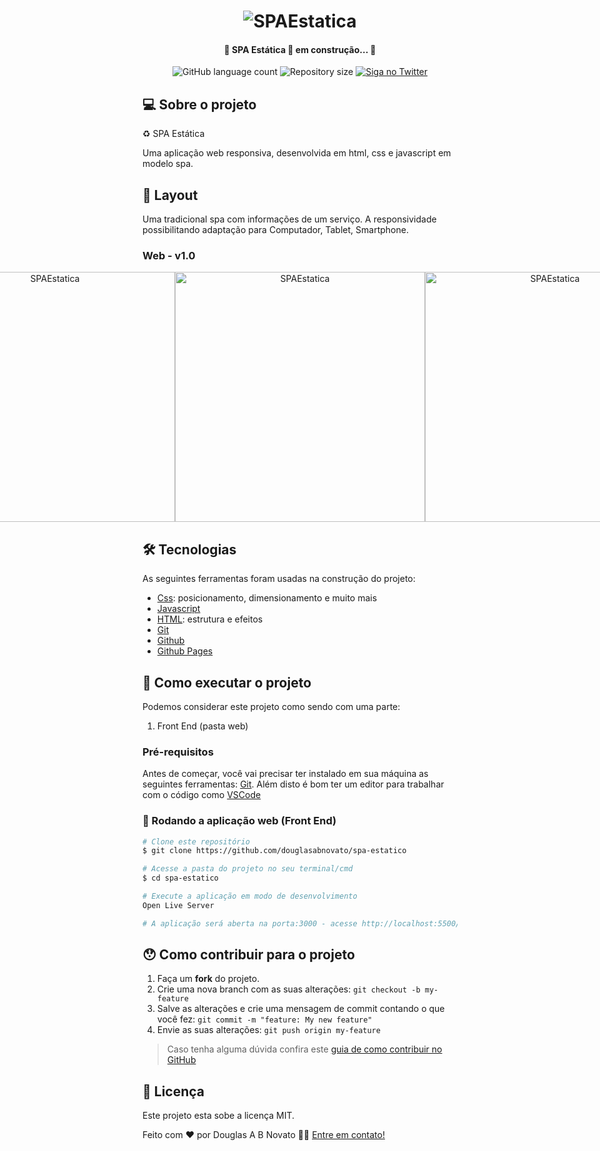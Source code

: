 <h1 align="center">
    <img alt="SPAEstatica" title="#SPAEstatica" src="./assets/pagina-responsiva-1.jpg" />
</h1>

<h4 align="center"> 
	🚧 SPA Estática 🚀 em construção... 🚧
</h4> 

<p align="center">
  <img alt="GitHub language count" src="https://img.shields.io/github/languages/count/douglasabnovato/spa-estatico?color=%2304D361">
  <img alt="Repository size" src="https://img.shields.io/github/repo-size/douglasabnovato/spa-estatico">
  <a href="https://www.twitter.com/douglasabnovato/">
    <img alt="Siga no Twitter" src="https://img.shields.io/twitter/url?url=https%3A%2F%2Fgithub.com%douglasabnovato%2Fspa-estatico">
  </a>
</p>

## 💻 Sobre o projeto

♻️ SPA Estática

Uma aplicação web responsiva, desenvolvida em html, css e javascript em modelo spa.

 
## 🎨 Layout

Uma tradicional spa com informações de um serviço.
A responsividade possibilitando adaptação para Computador, Tablet, Smartphone.

### Web - v1.0

<p align="center" style="display: flex; align-items: flex-start; justify-content: center;">
  <img alt="SPAEstatica" title="#SPAEstatica" src="./assets/pagina-responsiva-1.jpg" width="400px">
  <img alt="SPAEstatica" title="#SPAEstatica" src="./assets/pagina-responsiva-2.jpg" width="400px">
  <img alt="SPAEstatica" title="#SPAEstatica" src="./assets/pagina-responsiva-3.jpg" width="400px">
  <img alt="SPAEstatica" title="#SPAEstatica" src="./assets/pagina-responsiva-4.jpg" width="400px">
  <img alt="SPAEstatica" title="#SPAEstatica" src="./assets/pagina-responsiva-5.jpg" width="400px">
</p> 

## 🛠 Tecnologias

As seguintes ferramentas foram usadas na construção do projeto:

- [Css][css]: posicionamento, dimensionamento e muito mais
- [Javascript][javascript]
- [HTML][html]: estrutura e efeitos 
- [Git][git]
- [Github][github] 
- [Github Pages](https://pages.github.com/)

## 🚀 Como executar o projeto

Podemos considerar este projeto como sendo com uma parte:
1. Front End (pasta web)  

### Pré-requisitos

Antes de começar, você vai precisar ter instalado em sua máquina as seguintes ferramentas: [Git](https://git-scm.com). 
Além disto é bom ter um editor para trabalhar com o código como [VSCode][vscode]

### 🧭 Rodando a aplicação web (Front End)

```bash 
# Clone este repositório
$ git clone https://github.com/douglasabnovato/spa-estatico

# Acesse a pasta do projeto no seu terminal/cmd
$ cd spa-estatico 

# Execute a aplicação em modo de desenvolvimento
Open Live Server

# A aplicação será aberta na porta:3000 - acesse http://localhost:5500/

```

## 😯 Como contribuir para o projeto

1. Faça um **fork** do projeto.
2. Crie uma nova branch com as suas alterações: `git checkout -b my-feature`
3. Salve as alterações e crie uma mensagem de commit contando o que você fez: `git commit -m "feature: My new feature"`
4. Envie as suas alterações: `git push origin my-feature`
> Caso tenha alguma dúvida confira este [guia de como contribuir no GitHub](https://github.com/firstcontributions/first-contributions)


## 📝 Licença

Este projeto esta sobe a licença MIT.

Feito com ❤️ por Douglas A B Novato 👋🏽 [Entre em contato!](https://www.linkedin.com/in/douglasabnovato/)

[git]: https://git-scm.com/doc
[github]: https://docs.github.com/en
[nodejs]: https://nodejs.org/
[typescript]: https://www.typescriptlang.org/
[expo]: https://expo.io/
[reactjs]: https://reactjs.org
[rn]: https://facebook.github.io/react-native/
[yarn]: https://yarnpkg.com/
[vscode]: https://code.visualstudio.com/
[vceditconfig]: https://marketplace.visualstudio.com/items?itemName=EditorConfig.EditorConfig
[license]: https://opensource.org/licenses/MIT
[vceslint]: https://marketplace.visualstudio.com/items?itemName=dbaeumer.vscode-eslint
[prettier]: https://marketplace.visualstudio.com/items?itemName=esbenp.prettier-vscode
[rs]: https://rocketseat.com.br 
[css]: https://developer.mozilla.org/en-US/docs/Web/CSS 
[html]: https://developer.mozilla.org/en-US/docs/Web/HTML
[javascript]: https://developer.mozilla.org/en-US/docs/Web/JavaScript